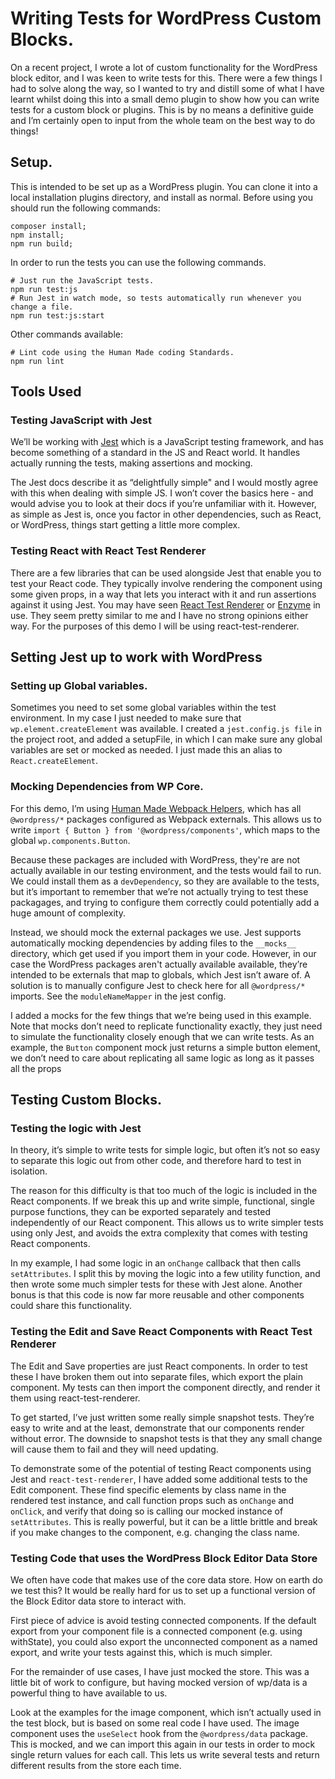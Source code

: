 # Writing Tests for WordPress Custom Blocks.

On a recent project, I wrote a lot of custom functionality for the WordPress block editor, and I was keen to write tests for this. There were a few things I had to solve along the way, so I wanted to try and distill some of what I have learnt whilst doing this into a small demo plugin to show how you can write tests for a custom block or plugins. This is by no means a definitive guide and I’m certainly open to input from the whole team on the best way to do things!

## Setup.

This is intended to be set up as a WordPress plugin. You can clone it into a local installation plugins directory, and install as normal. Before using you should run the following commands:

```
composer install;
npm install;
npm run build;
```

In order to run the tests you can use the following commands.

```
# Just run the JavaScript tests.
npm run test:js
# Run Jest in watch mode, so tests automatically run whenever you change a file.
npm run test:js:start
```

Other commands available:

```
# Lint code using the Human Made coding Standards.
npm run lint 
```

## Tools Used

### Testing JavaScript with Jest

We’ll be working with [Jest](https://jestjs.io/) which is a JavaScript testing framework, and has become something of a standard in the JS and React world. It handles actually running the tests, making assertions and mocking. 

The Jest docs describe it as “delightfully simple" and I would mostly agree with this when dealing with simple JS. I won’t cover the basics here - and would advise you to look at their docs if you’re unfamiliar with it.  However, as simple as Jest is, once you factor in other dependencies, such as React, or WordPress, things start getting a little more complex.

### Testing React with React Test Renderer

There are a few libraries that can be used alongside Jest that enable you to test your React code. They typically involve rendering the component using some given props, in a way that lets you interact with it and run assertions against it using Jest. You may have seen [React Test Renderer](https://reactjs.org/docs/test-renderer.html) or [Enzyme](https://airbnb.io/enzyme/) in use. They seem pretty similar to me and I have no strong opinions either way. For the purposes of this demo I will be using react-test-renderer. 

## Setting Jest up to work with WordPress

### Setting up Global variables.

Sometimes you need to set some global variables within the test environment. In my case I just needed to make sure that `wp.element.createElement` was available. I created a `jest.config.js file` in the project root, and added a setupFile, in which I can make sure any global variables are set or mocked as needed. I just made this an alias to `React.createElement`.

### Mocking Dependencies from WP Core.

For this demo, I’m using [Human Made Webpack Helpers](https://github.com/humanmade/webpack-helpers), which has all `@wordpress/*` packages configured as Webpack externals. This allows us to write `import { Button } from '@wordpress/components'`, which maps to the global `wp.components.Button`. 

Because these packages are included with WordPress, they're are not actually available in our testing environment, and the tests would fail to run. We could install them as a `devDependency`, so they are available to the tests, but it’s important to remember that we’re not actually trying to test these packagages, and trying to configure them correctly could potentially add a huge amount of complexity. 

Instead, we should mock the external packages we use. Jest supports automatically mocking dependencies by adding files to the `__mocks__` directory, which get used if you import them in your code. However, in our case the WordPress packages aren't actually available available, they’re intended to be externals that map to globals, which Jest isn’t aware of. A solution is to manually configure Jest to check here for all `@wordpress/*` imports. See the `moduleNameMapper` in the jest config.

I added a mocks for the few things that we’re being used in this example. Note that mocks don’t need to replicate functionality exactly, they just need to simulate the functionality closely enough that we can write tests. As an example, the `Button` component mock just returns a simple button element, we don’t need to care about replicating all same logic as long as it passes all the props 

## Testing Custom Blocks.

### Testing the logic with Jest

In theory, it’s simple to write tests for simple logic, but often it’s not so easy to separate this logic out from other code, and therefore hard to test in isolation. 

The reason for this difficulty is that too much of the logic is included in the React components. If we break this up and write simple, functional, single purpose functions, they can be exported separately and tested independently of our React component. This allows us to write simpler tests using only Jest, and avoids the extra complexity that comes with testing React components.

In my example, I had some logic in an `onChange` callback that then calls `setAttributes`. I split this by moving the logic into a few utility function, and then wrote some much simpler tests for these with Jest alone. Another bonus is that this code is now far more reusable and other components could share this functionality.

### Testing the Edit and Save React Components with React Test Renderer

The Edit and Save properties are just React components. In order to test these I have broken them out into separate files, which export the plain component. My tests can then import the component directly, and render it them using react-test-renderer. 

To get started, I’ve just written some really simple snapshot tests. They’re easy to write and at the least, demonstrate that our components render without error. The downside to snapshot tests is that they any small change will cause them to fail and they will need updating. 

To demonstrate some of the potential of testing React components using Jest and `react-test-renderer`, I have added some additional tests to the Edit component. These find specific elements by class name in the rendered test instance, and call function props such as `onChange` and `onClick`, and verify that doing so is calling our mocked instance of `setAttributes`. This is really powerful, but it can be a little brittle and break if you make changes to the component, e.g. changing the class name.

### Testing Code that uses the WordPress Block Editor Data Store

We often have code that makes use of the core data store. How on earth do we test this? It would be really hard for us to set up a functional version of the Block Editor data store to interact with.

First piece of advice is avoid testing connected components. If the default export from your component file is a connected component (e.g. using withState), you could also export the unconnected component as a named export, and write your tests against this, which is much simpler. 

For the remainder of use cases, I have just mocked the store. This was a little bit of work to configure, but having mocked version of wp/data is a powerful thing to have available to us.

Look at the examples for the image component, which isn’t actually used in the test block, but is based on some real code I have used. The image component uses the `useSelect` hook from the `@wordpress/data` package. This is mocked, and we can import this again in our tests in order to mock single return values for each call. This lets us write several tests and return different results from the store each time.



